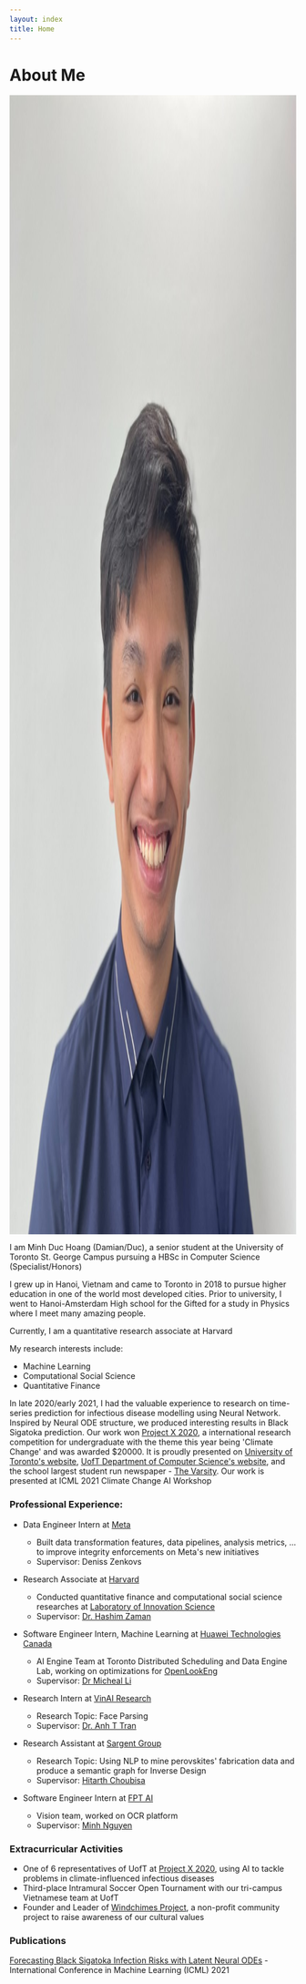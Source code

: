 ```yaml
---
layout: index
title: Home
---
```

# About Me 
<img alt="A picture of me" src="./ava.jpeg" style="height: 50vh; display: block; margin: 1em auto;">
I am Minh Duc Hoang (Damian/Duc), a senior student at the University of Toronto St. George Campus pursuing a HBSc in Computer Science (Specialist/Honors) <br/> 

I grew up in Hanoi, Vietnam and came to Toronto in 2018 to pursue higher education in one of the world most developed cities. Prior to university, I went to Hanoi-Amsterdam High school for the Gifted for a study in Physics where I meet many amazing people.

Currently, I am a quantitative research associate at Harvard 

My research interests include: 
+ Machine Learning 
+ Computational Social Science
+ Quantitative Finance

In late 2020/early 2021, I had the valuable experience to research on time-series prediction for infectious disease modelling using Neural Network. Inspired by Neural ODE structure, we produced interesting results in Black Sigatoka prediction. Our work won [Project X 2020](https://www.projectx2020.com/), a international research competition for undergraduate with the theme this year being 'Climate Change' and was awarded $20000. It is proudly presented on [University of Toronto's website](https://www.utoronto.ca/news/prize-winning-u-t-student-team-uses-ai-beat-banana-blight), [UofT Department of Computer Science's website](https://web.cs.toronto.edu/news-events/news/how-to-beat-banana-blight-prize-winning-u-of-t-student-team-turns-to-novel-neural-network), and the school largest student run newspaper - [The Varsity](https://thevarsity.ca/2021/01/31/u-of-t-ai-conference-highlights-use-of-machine-learning-to-address-the-climate-crisis/?fbclid=IwAR1SEmYQSDbnNUrBu8yMl_rB-3I5QrvJ0uf3Yrs3UuzDxHq0wMNTkIPask0). Our work is presented at ICML 2021 Climate Change AI Workshop



### Professional Experience:
+ Data Engineer Intern at [Meta](https://about.meta.com/?utm_source=about.facebook.com&utm_medium=redirect)
	- Built data transformation features, data pipelines, analysis metrics, ... to improve integrity enforcements on Meta's new initiatives
	- Supervisor: Deniss Zenkovs

+ Research Associate at [Harvard](https://www.harvard.edu/)
	-  Conducted quantitative finance and computational social science researches at [Laboratory of Innovation Science](https://lish.harvard.edu/)
	-  Supervisor: [Dr. Hashim Zaman](https://lish.harvard.edu/people/hashim-zaman)
+ Software Engineer Intern, Machine Learning at [Huawei Technologies Canada](https://www.huawei.com/)
	- AI Engine Team at Toronto Distributed Scheduling and Data Engine Lab, working on optimizations for [OpenLookEng](https://openlookeng.io/docs/docs/overview.html)
	- Supervisor: [Dr Micheal Li](https://ca.linkedin.com/in/michael-l-72519124)
+ Research Intern at [VinAI Research](https://www.vinai.io/)
	- Research Topic: Face Parsing
	- Supervisor: [Dr. Anh T Tran](https://sites.google.com/site/anhttranusc/)
+ Research Assistant at [Sargent Group](https://light.utoronto.ca/)
	- Research Topic: Using NLP to mine perovskites' fabrication data and produce a semantic graph for Inverse Design
	- Supervisor: [Hitarth Choubisa](https://www.linkedin.com/in/choubisa/)
+ Software Engineer Intern at [FPT AI](https://fpt.ai/)
	- Vision team, worked on OCR platform
	- Supervisor: [Minh Nguyen](https://www.linkedin.com/in/minhnd3796/)

### Extracurricular Activities
+ One of 6 representatives of UofT at [Project X 2020](https://www.projectx2020.com/), using AI to tackle problems in climate-influenced infectious diseases
+ Third-place Intramural Soccer Open Tournament with our tri-campus Vietnamese team at UofT
+ Founder and Leader of [Windchimes Project](https://www.facebook.com/windchimesproject/), a non-profit community project to raise awareness of our cultural values

### Publications
[Forecasting Black Sigatoka Infection Risks with Latent Neural ODEs](https://arxiv.org/abs/2012.00752) - International Conference in Machine Learning (ICML) 2021

